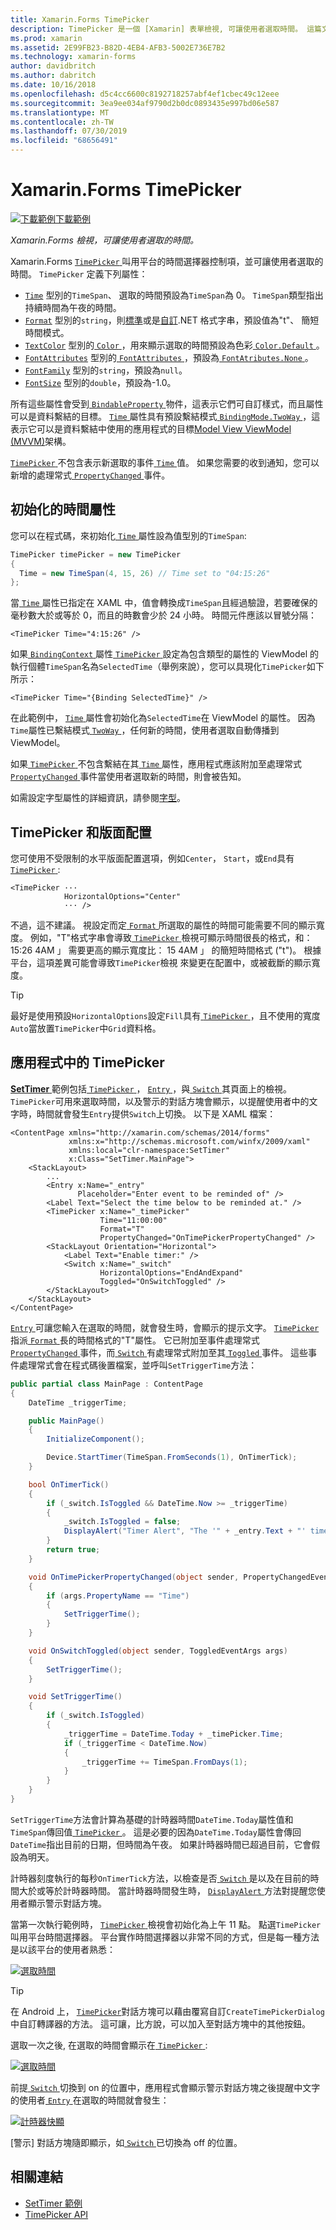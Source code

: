 ```yaml
---
title: Xamarin.Forms TimePicker
description: TimePicker 是一個 [Xamarin] 表單檢視, 可讓使用者選取時間。 這篇文章說明如何使用 Xamarin.Forms 應用程式中的 TimePicker。
ms.prod: xamarin
ms.assetid: 2E99FB23-B82D-4EB4-AFB3-5002E736E7B2
ms.technology: xamarin-forms
author: davidbritch
ms.author: dabritch
ms.date: 10/16/2018
ms.openlocfilehash: d5c4cc6600c8192718257abf4ef1cbec49c12eee
ms.sourcegitcommit: 3ea9ee034af9790d2b0dc0893435e997bd06e587
ms.translationtype: MT
ms.contentlocale: zh-TW
ms.lasthandoff: 07/30/2019
ms.locfileid: "68656491"
---
```

# <a name="xamarinforms-timepicker"></a>Xamarin.Forms TimePicker

[![下載範例](~/media/shared/download.png)下載範例](https://docs.microsoft.com/samples/xamarin/xamarin-forms-samples/userinterface-timepicker)

_Xamarin.Forms 檢視，可讓使用者選取的時間。_

Xamarin.Forms [ `TimePicker` ](xref:Xamarin.Forms.TimePicker)叫用平台的時間選擇器控制項，並可讓使用者選取的時間。 `TimePicker` 定義下列屬性：

- [`Time`](xref:Xamarin.Forms.TimePicker.Time) 型別的`TimeSpan`、 選取的時間預設為`TimeSpan`為 0。 `TimeSpan`類型指出持續時間為午夜的時間。
- [`Format`](xref:Xamarin.Forms.TimePicker.Format) 型別的`string`，則[標準](/dotnet/standard/base-types/standard-date-and-time-format-strings/)或是[自訂](/dotnet/standard/base-types/custom-date-and-time-format-strings/).NET 格式字串，預設值為"t"、 簡短時間模式。
- [`TextColor`](xref:Xamarin.Forms.TimePicker.TextColor) 型別的[ `Color` ](xref:Xamarin.Forms.Color)，用來顯示選取的時間預設為色彩[ `Color.Default` ](xref:Xamarin.Forms.Color.Default)。
- [`FontAttributes`](xref:Xamarin.Forms.TimePicker.FontAttributes) 型別的[ `FontAttributes` ](xref:Xamarin.Forms.FontAttributes)，預設為[ `FontAtributes.None` ](xref:Xamarin.Forms.FontAttributes.None)。
- [`FontFamily`](xref:Xamarin.Forms.TimePicker.FontFamily) 型別的`string`，預設為`null`。
- [`FontSize`](xref:Xamarin.Forms.TimePicker.FontSize) 型別的`double`，預設為-1.0。

所有這些屬性會受到[ `BindableProperty` ](xref:Xamarin.Forms.BindableProperty)物件，這表示它們可自訂樣式，而且屬性可以是資料繫結的目標。 [ `Time` ](xref:Xamarin.Forms.TimePicker.Time)屬性具有預設繫結模式[ `BindingMode.TwoWay` ](xref:Xamarin.Forms.BindingMode.TwoWay)，這表示它可以是資料繫結中使用的應用程式的目標[Model View ViewModel (MVVM)](~/xamarin-forms/enterprise-application-patterns/mvvm.md)架構。

[ `TimePicker` ](xref:Xamarin.Forms.TimePicker)不包含表示新選取的事件[ `Time` ](xref:Xamarin.Forms.TimePicker.Time)值。 如果您需要的收到通知，您可以新增的處理常式[ `PropertyChanged` ](xref:Xamarin.Forms.BindableObject.PropertyChanged)事件。

## <a name="initializing-the-time-property"></a>初始化的時間屬性

您可以在程式碼，來初始化[ `Time` ](xref:Xamarin.Forms.TimePicker.Time)屬性設為值型別的`TimeSpan`:

```csharp
TimePicker timePicker = new TimePicker
{
  Time = new TimeSpan(4, 15, 26) // Time set to "04:15:26"
};
```

當[ `Time` ](xref:Xamarin.Forms.TimePicker.Time)屬性已指定在 XAML 中，值會轉換成`TimeSpan`且經過驗證，若要確保的毫秒數大於或等於 0，而且的時數會少於 24 小時。 時間元件應該以冒號分隔：

```xaml
<TimePicker Time="4:15:26" />
```

如果[ `BindingContext` ](xref:Xamarin.Forms.BindableObject.BindingContext)屬性[ `TimePicker` ](xref:Xamarin.Forms.TimePicker)設定為包含類型的屬性的 ViewModel 的執行個體`TimeSpan`名為`SelectedTime`（舉例來說），您可以具現化`TimePicker`如下所示：

```xaml
<TimePicker Time="{Binding SelectedTime}" />
```

在此範例中， [ `Time` ](xref:Xamarin.Forms.TimePicker.Time)屬性會初始化為`SelectedTime`在 ViewModel 的屬性。 因為`Time`屬性已繫結模式[ `TwoWay` ](xref:Xamarin.Forms.BindingMode.TwoWay)，任何新的時間，使用者選取自動傳播到 ViewModel。

如果[ `TimePicker` ](xref:Xamarin.Forms.TimePicker)不包含繫結在其[ `Time` ](xref:Xamarin.Forms.TimePicker.Time)屬性，應用程式應該附加至處理常式[ `PropertyChanged` ](xref:Xamarin.Forms.BindableObject.PropertyChanged)事件當使用者選取新的時間，則會被告知。

如需設定字型屬性的詳細資訊，請參閱[字型](~/xamarin-forms/user-interface/text/fonts.md)。

## <a name="timepicker-and-layout"></a>TimePicker 和版面配置

您可使用不受限制的水平版面配置選項，例如`Center`， `Start`，或`End`具有[ `TimePicker` ](xref:Xamarin.Forms.TimePicker):

```xaml
<TimePicker ···
            HorizontalOptions="Center"
            ··· />
```

不過，這不建議。 視設定而定[ `Format` ](xref:Xamarin.Forms.TimePicker.Format)所選取的屬性的時間可能需要不同的顯示寬度。 例如，"T"格式字串會導致[ `TimePicker` ](xref:Xamarin.Forms.TimePicker)檢視可顯示時間很長的格式，和： 15:26 4AM 」 需要更高的顯示寬度比： 15 4AM 」 的簡短時間格式 ("t")。 根據平台，這項差異可能會導致`TimePicker`檢視 來變更在配置中，或被截斷的顯示寬度。

> [!TIP]
> 最好是使用預設`HorizontalOptions`設定`Fill`具有[ `TimePicker` ](xref:Xamarin.Forms.TimePicker)，且不使用的寬度`Auto`當放置`TimePicker`中`Grid`資料格。

## <a name="timepicker-in-an-application"></a>應用程式中的 TimePicker

[ **SetTimer** ](https://docs.microsoft.com/samples/xamarin/xamarin-forms-samples/userinterface-timepicker)範例包括[ `TimePicker` ](xref:Xamarin.Forms.TimePicker)， [ `Entry` ](xref:Xamarin.Forms.Entry)，與[ `Switch` ](xref:Xamarin.Forms.Switch)其頁面上的檢視。 `TimePicker`可用來選取時間，以及警示的對話方塊會顯示，以提醒使用者中的文字時，時間就會發生`Entry`提供`Switch`上切換。 以下是 XAML 檔案：

```xaml
<ContentPage xmlns="http://xamarin.com/schemas/2014/forms"
             xmlns:x="http://schemas.microsoft.com/winfx/2009/xaml"
             xmlns:local="clr-namespace:SetTimer"
             x:Class="SetTimer.MainPage">
    <StackLayout>
        ...
        <Entry x:Name="_entry"
               Placeholder="Enter event to be reminded of" />
        <Label Text="Select the time below to be reminded at." />
        <TimePicker x:Name="_timePicker"
                    Time="11:00:00"
                    Format="T"
                    PropertyChanged="OnTimePickerPropertyChanged" />
        <StackLayout Orientation="Horizontal">
            <Label Text="Enable timer:" />
            <Switch x:Name="_switch"
                    HorizontalOptions="EndAndExpand"
                    Toggled="OnSwitchToggled" />
        </StackLayout>
    </StackLayout>
</ContentPage>
```

[ `Entry` ](xref:Xamarin.Forms.Entry)可讓您輸入在選取的時間，就會發生時，會顯示的提示文字。 [ `TimePicker` ](xref:Xamarin.Forms.TimePicker)指派[ `Format` ](xref:Xamarin.Forms.TimePicker.Format)長的時間格式的"T"屬性。 它已附加至事件處理常式[ `PropertyChanged` ](xref:Xamarin.Forms.BindableObject.PropertyChanged)事件，而[ `Switch` ](xref:Xamarin.Forms.Switch)有處理常式附加至其[ `Toggled` ](xref:Xamarin.Forms.Switch.Toggled)事件。 這些事件處理常式會在程式碼後置檔案，並呼叫`SetTriggerTime`方法：

```csharp
public partial class MainPage : ContentPage
{
    DateTime _triggerTime;

    public MainPage()
    {
        InitializeComponent();

        Device.StartTimer(TimeSpan.FromSeconds(1), OnTimerTick);
    }

    bool OnTimerTick()
    {
        if (_switch.IsToggled && DateTime.Now >= _triggerTime)
        {
            _switch.IsToggled = false;
            DisplayAlert("Timer Alert", "The '" + _entry.Text + "' timer has elapsed", "OK");
        }
        return true;
    }

    void OnTimePickerPropertyChanged(object sender, PropertyChangedEventArgs args)
    {
        if (args.PropertyName == "Time")
        {
            SetTriggerTime();
        }
    }

    void OnSwitchToggled(object sender, ToggledEventArgs args)
    {
        SetTriggerTime();
    }

    void SetTriggerTime()
    {
        if (_switch.IsToggled)
        {
            _triggerTime = DateTime.Today + _timePicker.Time;
            if (_triggerTime < DateTime.Now)
            {
                _triggerTime += TimeSpan.FromDays(1);
            }
        }
    }
}
```

`SetTriggerTime`方法會計算為基礎的計時器時間`DateTime.Today`屬性值和`TimeSpan`傳回值[ `TimePicker` ](xref:Xamarin.Forms.TimePicker)。 這是必要的因為`DateTime.Today`屬性會傳回`DateTime`指出目前的日期，但時間為午夜。 如果計時器時間已超過目前，它會假設為明天。

計時器刻度執行的每秒`OnTimerTick`方法，以檢查是否[ `Switch` ](xref:Xamarin.Forms.Switch)是以及在目前的時間大於或等於計時器時間。 當計時器時間發生時， [ `DisplayAlert` ](xref:Xamarin.Forms.Page.DisplayAlert*)方法對提醒您使用者顯示警示對話方塊。

當第一次執行範例時， [ `TimePicker` ](xref:Xamarin.Forms.TimePicker)檢視會初始化為上午 11 點。 點選`TimePicker`叫用平台時間選擇器。 平台實作時間選擇器以非常不同的方式，但是每一種方法是以該平台的使用者熟悉：

[![選取時間](timepicker-images/timepicker-open.png "選取時間")](timepicker-images/timepicker-open-large.png#lightbox "選取時間")

> [!TIP]
> 在 Android 上， [`TimePicker`](xref:Xamarin.Forms.TimePicker)對話方塊可以藉由覆寫自訂`CreateTimePickerDialog`中自訂轉譯器的方法。 這可讓，比方說，可以加入至對話方塊中的其他按鈕。

選取一次之後, 在選取的時間會顯示在[ `TimePicker` ](xref:Xamarin.Forms.TimePicker):

[![選取時間](timepicker-images/timepicker-selected.png "時間")](timepicker-images/timepicker-selected-large.png#lightbox "選取時間")

前提[ `Switch` ](xref:Xamarin.Forms.Switch)切換到 on 的位置中，應用程式會顯示警示對話方塊之後提醒中文字的使用者[ `Entry` ](xref:Xamarin.Forms.Entry)在選取的時間就會發生：

[![計時器快顯](timepicker-images/timer-test.png "計時器快顯")](timepicker-images/timer-test-large.png#lightbox "計時器快顯視窗")

[警示] 對話方塊隨即顯示，如[ `Switch` ](xref:Xamarin.Forms.Switch)已切換為 off 的位置。

## <a name="related-links"></a>相關連結

- [SetTimer 範例](https://docs.microsoft.com/samples/xamarin/xamarin-forms-samples/userinterface-timepicker)
- [TimePicker API](xref:Xamarin.Forms.TimePicker)
